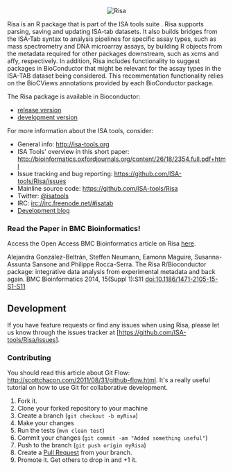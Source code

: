 
<!-- README.md is generated from README.Rmd. Please edit that file -->
<p align="center">
<img src="http://isatab.sourceforge.net/assets/img/tools/tools-table-images/risatab.png" align="center" alt="Risa"/>
</p>
Risa is an R package that is part of the ISA tools suite <http://isa-tools.org/software-suite/>. Risa supports parsing, saving and updating ISA-tab datasets. It also builds bridges from the ISA-Tab syntax to analysis pipelines for specific assay types, such as mass spectrometry and DNA microarray assays, by building R objects from the metadata required for other packages downstream, such as xcms and affy, respectively. In addition, Risa includes functionality to suggest packages in BioConductor that might be relevant for the assay types in the ISA-TAB dataset being considered. This recommentation functionality relies on the BioCViews annotations provided by each BioConductor package.

The Risa package is available in Bioconductor:

-   [release version](http://www.bioconductor.org/packages/release/bioc/html/Risa.html)
-   [development version](http://www.bioconductor.org/packages/devel/bioc/html/Risa.html)

For more information about the ISA tools, consider:

-   General info: <http://isa-tools.org>
-   ISA Tools' overview in this short paper: <http://bioinformatics.oxfordjournals.org/content/26/18/2354.full.pdf+html>
-   Issue tracking and bug reporting: <https://github.com/ISA-tools/Risa/issues>
-   Mainline source code: <https://github.com/ISA-tools/Risa>
-   Twitter: [@isatools](http://twitter.com/isatools)
-   IRC: <irc://irc.freenode.net/#isatab>
-   [Development blog](http://isatools.wordpress.com)

### Read the Paper in BMC Bioinformatics!

Access the Open Access BMC Bioinformatics article on Risa [here](http://www.biomedcentral.com/1471-2105/15/S1/S11).

Alejandra González-Beltrán, Steffen Neumann, Eamonn Maguire, Susanna-Assunta Sansone and Philippe Rocca-Serra. The Risa R/Bioconductor package: integrative data analysis from experimental metadata and back again. BMC Bioinformatics 2014, 15(Suppl 1):S11 [doi:10.1186/1471-2105-15-S1-S11](http://dx.doi.org/10.1186/1471-2105-15-S1-S11)

Development
-----------

If you have feature requests or find any issues when using Risa, please let us know through the issues tracker at \[<https://github.com/ISA-tools/Risa/issues>\].

### Contributing

You should read this article about Git Flow: <http://scottchacon.com/2011/08/31/github-flow.html>. It's a really useful tutorial on how to use Git for collaborative development.

1.  Fork it.
2.  Clone your forked repository to your machine
3.  Create a branch (`git checkout -b myRisa`)
4.  Make your changes
5.  Run the tests (`mvn clean test`)
6.  Commit your changes (`git commit -am "Added something useful"`)
7.  Push to the branch (`git push origin myRisa`)
8.  Create a [Pull Request](http://help.github.com/pull-requests/) from your branch.
9.  Promote it. Get others to drop in and +1 it.
